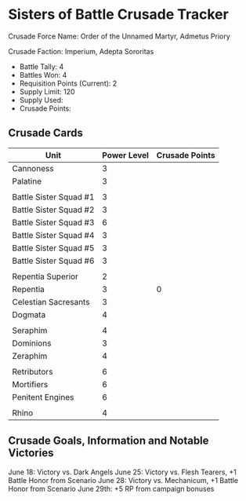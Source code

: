 Sisters of Battle Crusade Tracker
=====

Crusade Force Name: Order of the Unnamed Martyr, Admetus Priory

Crusade Faction: Imperium, Adepta Sororitas

* Battle Tally: 4
* Battles Won: 4
* Requisition Points (Current): 2
* Supply Limit: 120
* Supply Used:
* Crusade Points: 

Crusade Cards
-----

| Unit  | Power Level  | Crusade Points  |
|---|---|---|
| Cannoness  | 3  |   |
| Palatine  | 3  |   |
|   |   |   |
| Battle Sister Squad #1  | 3  |   |
| Battle Sister Squad #2  | 3  |   |
| Battle Sister Squad #3  | 6  |   |
| Battle Sister Squad #4  | 3  |  |
| Battle Sister Squad #5  | 3  |  |
| Battle Sister Squad #6  | 3 |   |
|   |   |   |
| Repentia Superior  | 2  |   |
| Repentia  | 3  | 0  |
| Celestian Sacresants  | 3  |   |
| Dogmata  | 4  |   |
|   |   |   |
| Seraphim  | 4  |   |
| Dominions | 3  |    |
| Zeraphim | 4 |  |
|   |   |   |
| Retributors   | 6   |   |
| Mortifiers   | 6   |   |
| Penitent Engines |  6 |   |
|   |   |   |
| Rhino  | 4   |   |



Crusade Goals, Information and Notable Victories
-----
June 18: Victory vs. Dark Angels
June 25: Victory vs. Flesh Tearers, +1 Battle Honor from Scenario
June 28: Victory vs. Mechanicum, +1 Battle Honor from Scenario
June 29th: +5 RP from campaign bonuses

